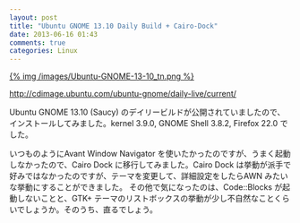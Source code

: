 ```yaml
---
layout: post
title: "Ubuntu GNOME 13.10 Daily Build + Cairo-Dock"
date: 2013-06-16 01:43
comments: true
categories: Linux
---
```

<a href="/images/Ubuntu-GNOME-13-10.png">{% img /images/Ubuntu-GNOME-13-10_tn.png %}</a>

http://cdimage.ubuntu.com/ubuntu-gnome/daily-live/current/

Ubuntu GNOME 13.10 (Saucy) のデイリービルドが公開されていましたので、インストールしてみました。kernel 3.9.0, GNOME Shell 3.8.2, Firefox 22.0 でした。
<!-- more -->
いつものようにAvant Window Navigator を使いたかったのですが、うまく起動しなかったので、Cairo Dock に移行してみました。Cairo Dock は挙動が派手で好みではなかったのですが、テーマを変更して、詳細設定をしたらAWN みたいな挙動にすることができました。
その他で気になったのは、Code::Blocks が起動しないことと、GTK+ テーマのリストボックスの挙動が少し不自然なことくらいでしょうか。そのうち、直るでしょう。
